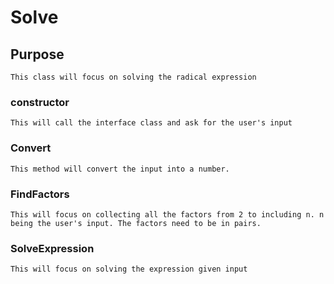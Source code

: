 # Solve #

## Purpose
    This class will focus on solving the radical expression

### constructor
    This will call the interface class and ask for the user's input

### Convert
    This method will convert the input into a number.

### FindFactors
    This will focus on collecting all the factors from 2 to including n. n being the user's input. The factors need to be in pairs.

### SolveExpression
    This will focus on solving the expression given input
